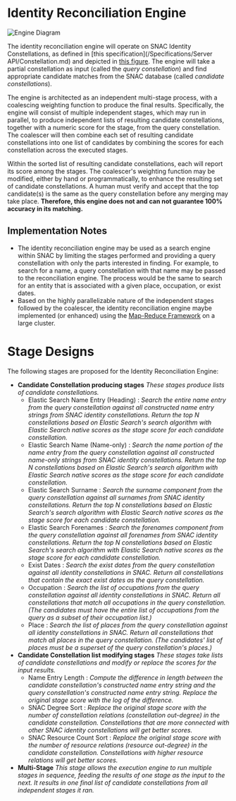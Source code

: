 # Identity Reconciliation Engine

![Engine Diagram](http://gitlab.iath.virginia.edu/snac/Documentation/raw/ir/Specifications/Originals/IR_Engine.svg)

The identity reconciliation engine will operate on SNAC Identity Constellations, as defined in [this specification](/Specifications/Server API/Constellation.md) and depicted in [this figure](/Specifications/Originals/IC_Overview.pdf).  The engine will take a partial constellation as input (called the _query constellation_) and find appropriate candidate matches from the SNAC database (called _candidate constellations_).

The engine is architected as an independent multi-stage process, with a coalescing weighting function to produce the final results.  Specifically, the engine will consist of multiple independent stages, which may run in parallel, to produce independent lists of resulting candidate constellations, together with a numeric score for the stage, from the query constellation.  The coalescer will then combine each set of resulting candidate constellations into one list of candidates by combining the scores for each constellation across the executed stages.

Within the sorted list of resulting candidate constellations, each will report its score among the stages.  The coalescer's weighting function may be modified, either by hand or programmatically, to enhance the resulting set of candidate constellations.  A human must verify and accept that the top candidate(s) is the same as the query constellation before any merging may take place. **Therefore, this engine does not and can not guarantee 100% accuracy in its matching.**

## Implementation Notes

* The identity reconciliation engine may be used as a search engine within SNAC by limiting the stages performed and providing a query constellation with only the parts interested in finding.  For example, to search for a name, a query constellation with that name may be passed to the reconciliation engine.  The process would be the same to search for an entity that is associated with a given place, occupation, or exist dates.
* Based on the highly parallelizable nature of the independent stages followed by the coalescer, the identity reconciliation engine maybe implemented (or enhanced) using the [Map-Reduce Framework](http://static.googleusercontent.com/media/research.google.com/en//archive/mapreduce-osdi04.pdf) on a large cluster.

# Stage Designs

The following stages are proposed for the Identity Reconciliation Engine:

* **Candidate Constellation producing stages** *These stages produce lists of candidate constellations.*
  * Elastic Search Name Entry (Heading) : *Search the entire name entry from the query constellation against all constructed name entry strings from SNAC identity constellations.  Return the top N constellations based on Elastic Search's search algorithm with Elastic Search native scores as the stage score for each candidate constellation.*
  * Elastic Search Name (Name-only) : *Search the name portion of the name entry from the query constellation against all constructed name-only strings from SNAC identity constellations.  Return the top N constellations based on Elastic Search's search algorithm with Elastic Search native scores as the stage score for each candidate constellation.*
  * Elastic Search Surname : *Search the surname component from the query constellation against all surnames from SNAC identity constellations.  Return the top N constellations based on Elastic Search's search algorithm with Elastic Search native scores as the stage score for each candidate constellation.*
  * Elastic Search Forenames : *Search the forenames component from the query constellation against all forenames from SNAC identity constellations.  Return the top N constellations based on Elastic Search's search algorithm with Elastic Search native scores as the stage score for each candidate constellation.*
  * Exist Dates : *Search the exist dates from the query constellation against all identity constellations in SNAC.  Return all constellations that contain the exact exist dates as the query constellation.*
  * Occupation : *Search the list of occupations from the query constellation against all identity constellations in SNAC.  Return all constellations that match all occupations in the query constellation.  (The candidates must have the entire list of occupations from the query as a subset of their occupation list.)*
  * Place : *Search the list of places from the query constellation against all identity constellations in SNAC.  Return all constellations that match all places in the query constellation. (The candidates' list of places must be a superset of the query constellation's places.)*
* **Candidate Constellation list modifying stages** *These stages take lists of candidate constellations and modify or replace the scores for the input results.*
  * Name Entry Length : *Compute the difference in length between the candidate constellation's constructed name entry string and the query constellation's constructed name entry string.  Replace the original stage score with the log of the difference.*
  * SNAC Degree Sort : *Replace the original stage score with the number of constellation relations (constellation out-degree) in the candidate constellation.  Constellations that are more connected with other SNAC identity constellations will get better scores.*
  * SNAC Resource Count Sort : *Replace the original stage score with the number of resource relations (resource out-degree) in the candidate constellation.  Constellations with higher resource relations will get better scores.*
* **Multi-Stage**  *This stage allows the execution engine to run multiple stages in sequence, feeding the results of one stage as the input to the next.  It results in one final list of candidate constellations from all independent stages it ran.*
